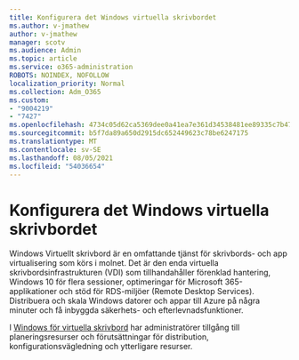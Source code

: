 ```yaml
---
title: Konfigurera det Windows virtuella skrivbordet
ms.author: v-jmathew
author: v-jmathew
manager: scotv
ms.audience: Admin
ms.topic: article
ms.service: o365-administration
ROBOTS: NOINDEX, NOFOLLOW
localization_priority: Normal
ms.collection: Adm_O365
ms.custom:
- "9004219"
- "7427"
ms.openlocfilehash: 4734c05d62ca5369dee0a41ea7e361d34538481ee89335c7b47dfe4e9d2966cd
ms.sourcegitcommit: b5f7da89a650d2915dc652449623c78be6247175
ms.translationtype: MT
ms.contentlocale: sv-SE
ms.lasthandoff: 08/05/2021
ms.locfileid: "54036654"
---
```

# <a name="set-up-windows-virtual-desktop"></a>Konfigurera det Windows virtuella skrivbordet

Windows Virtuellt skrivbord är en omfattande tjänst för skrivbords- och app virtualisering som körs i molnet. Det är den enda virtuella skrivbordsinfrastrukturen (VDI) som tillhandahåller förenklad hantering, Windows 10 för flera sessioner, optimeringar för Microsoft 365-applikationer och stöd för RDS-miljöer (Remote Desktop Services). Distribuera och skala Windows datorer och appar till Azure på några minuter och få inbyggda säkerhets- och efterlevnadsfunktioner.

I [Windows för virtuella skrivbord](https://go.microsoft.com/fwlink/?linkid=2146236) har administratörer tillgång till planeringsresurser och förutsättningar för distribution, konfigurationsvägledning och ytterligare resurser.
